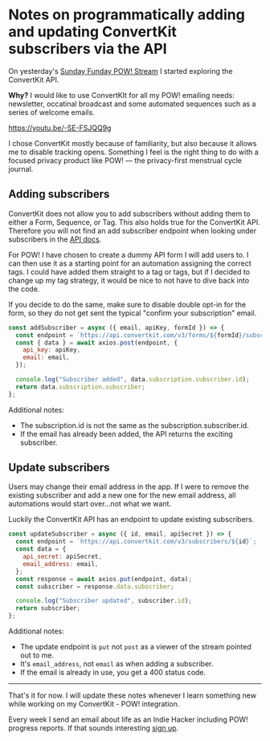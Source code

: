 # Notes on programmatically adding and updating ConvertKit subscribers via the API

On yesterday's [Sunday Funday POW! Stream](https://youtu.be/-SE-FSJQQ9g) I started exploring the ConvertKit API.

**Why?** I would like to use ConvertKIt for all my POW! emailing needs: newsletter, occatinal broadcast and some automated sequences such as a series of welcome emails.

https://youtu.be/-SE-FSJQQ9g

I chose ConvertKit mostly because of familiarity, but also because it allows me to disable tracking opens. Something I feel is the right thing to do with a focused privacy product like POW! — the privacy-first menstrual cycle journal.

## Adding subscribers

ConvertKit does not allow you to add subscribers without adding them to either a Form, Sequence, or Tag. This also holds true for the ConvertKit API. Therefore you will not find an add subscriber endpoint when looking under subscribers in the [API docs](https://developers.convertkit.com/).

For POW! I have chosen to create a dummy API form I will add users to. I can then use it as a starting point for an automation assigning the correct tags. I could have added them straight to a tag or tags, but if I decided to change up my tag strategy, it would be nice to not have to dive back into the code.

If you decide to do the same, make sure to disable double opt-in for the form, so they do not get sent the typical "confirm your subscription" email.

```js
const addSubscriber = async ({ email, apiKey, formId }) => {
  const endpoint = `https://api.convertkit.com/v3/forms/${formId}/subscribe`;
  const { data } = await axios.post(endpoint, {
    api_key: apiKey,
    email: email,
  });

  console.log("Subscriber added", data.subscription.subscriber.id);
  return data.subscription.subscriber;
};
```

Additional notes:

- The subscription.id is not the same as the subscription.subscriber.id.
- If the email has already been added, the API returns the exciting subscriber.

## Update subscribers

Users may change their email address in the app. If I were to remove the existing subscriber and add a new one for the new email address, all automations would start over...not what we want.

Luckily the ConvertKit API has an endpoint to update existing subscribers.

```js
const updateSubscriber = async ({ id, email, apiSecret }) => {
  const endpoint = `https://api.convertkit.com/v3/subscribers/${id}`;
  const data = {
    api_secret: apiSecret,
    email_address: email,
  };
  const response = await axios.put(endpoint, data);
  const subscriber = response.data.subscriber;

  console.log("Subscriber updated", subscriber.id);
  return subscriber;
};
```

Additional notes:

- The update endpoint is `put` not `post` as a viewer of the stream pointed out to me.
- It's `email_address`, not `email` as when adding a subscriber.
- If the email is already in use, you get a 400 status code.

---

That's it for now. I will update these notes whenever I learn something new while working on my ConvertKit - POW! integration.

Every week I send an email about life as an Indie Hacker including POW! progress reports. If that sounds interesting [sign up](https://lillylabs.ck.page/dd43ca06fe).
